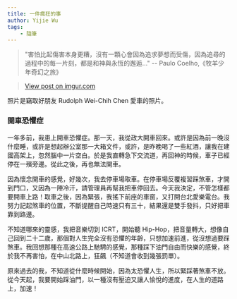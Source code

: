 ```yaml
---
title: 一件瘋狂的事
author: Yijie Wu
tags:
    - 隨筆
---
```


> "害怕比起傷害本身更糟，沒有一顆心會因為追求夢想而受傷，因為追尋的過程中的每一片刻，都是和神與永恆的邂逅…" -- Paulo Coelho,《牧羊少年奇幻之旅》

<blockquote class="imgur-embed-pub" lang="en" data-id="hAkHyrA"><a href="//imgur.com/hAkHyrA">View post on imgur.com</a></blockquote><script async src="//s.imgur.com/min/embed.js" charset="utf-8"></script>
照片是竊取好朋友 Rudolph Wei-Chih Chen 愛車的照片。

### 開車恐懼症

一年多前，我患上開車恐懼症。那一天，我從政大開車回來。或許是因為前一晚沒什麼睡，或許是想起辦公室那一大箱文件，或許，是昨晚喝了一些紅酒，讓我在建國高架上，忽然腦中一片空白。於是我直轉急下交流道，再回神的時候，車子已經停在一殯旁邊。從此之後，再也無法開車。

因為懷念開車的感覺，好幾次，我去停車場取車。在停車場反覆複習踩煞車，才開到門口，又因為一陣冷汗，請管理員再幫我把車停回去。今天我決定，不管怎樣都要開車上路！取車之後，因為緊張，我搖下前座的車窗，又打開台北愛樂電台。我努力記起煞車的位置，不斷提醒自己時速只有三十，結果還是雙手發抖，只好把車靠到路邊。

不知道哪來的靈感，我把音樂切到 ICRT，開始聽 Hip-Hop，把音量轉大，想像自己回到二十二歲，那個對人生完全沒有恐懼的年齡，只想加速前進，從沒想過要踩煞車。我回想那種在高速公路上馳騁的感覺，那種踩下油門自由而快樂的感覺，終於我不再害怕，在中山北路上，狂飆（不知道會收到幾張罰單）。

原來過去的我，不知道從什麼時候開始，因為太恐懼人生，所以緊踩著煞車不放。從今天起，我要開始踩油門，以一種沒有壓迫又讓人愉悅的進度，在人生的道路上，加速！
